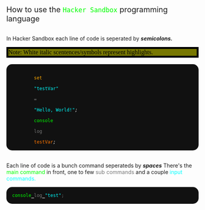 <style>
    label.title {
        font-size: 20px
    }

    div.codeSnippet {
        background-color: #111;
        border: solid #111 15px;

        border-radius: 15px;
    }

    div.note {
        background-color: #770;
        border: solid #000 5px;
        color: #000;
        font-family: serif;
        font-size: 16px;
    }

    code {
        color: #fff;
    }
</style>

<label class="title">
How to use the <code style="color:#0f0">Hacker Sandbox</code> programming language
</label><br><br>

In Hacker Sandbox each line of code is seperated by **_semicolons._**

<div class="note">
Note: White italic scentences/symbols represent highlights.
</div><br>

<div class="codeSnippet">
    <code style="color:#fa0">
        set
    </code><code style="color:#0ff">
        "testVar"
    </code><code style="color:#777">
        =
    </code><code style="color:#0ff">
        "Hello, World!"</code><code style="color:#fff"><i>;</i></code><br>
    <code style="color:#0f0">
        console
    </code><code style="color:#777">
        log
    </code><code style="color:#f70">
        testVar</code><code style="color:#fff"><i>;</i></code>
    </code>
</div><br>

Each line of code is a bunch command seperateds by **_spaces_**
There's the <label style="color:#0f0">main command</label> in front, one to few <label style="color:#777">sub commands</label> and a couple <label style="color:#0ff">input commands.</label>

<div class="codeSnippet">
    <code style="color: #0f0">console</code><code style="color:#fff"><b>_</b></code><code style="color:#777">log</code><code style="color:#fff"><b>_</b></code><code style="color:#0ff">"test"</code><code style="color:#777">;</code>
</div>